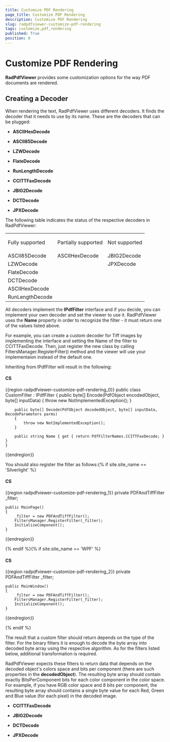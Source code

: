 ```yaml
---
title: Customize PDF Rendering
page_title: Customize PDF Rendering
description: Customize PDF Rendering
slug: radpdfviewer-customize-pdf-rendering
tags: customize,pdf,rendering
published: True
position: 0
---
```


# Customize PDF Rendering



__RadPdfViewer__ provides some customization options for the way PDF documents are rendered.
      

## Creating a Decoder

When rendering the text, RadPdfViewer uses different decoders. It finds the decoder that it needs to use by its name. These are the decoders that can be plugged:
        

* __ASCIIHexDecode__

* __ASCII85Decode__

* __LZWDecode__

* __FlateDecode__

* __RunLengthDecode__

* __CCITTFaxDecode__

* __JBIG2Decode__

* __DCTDecode__

* __JPXDecode__

The following table indicates the status of the respective decoders in RadPdfViewer:
        
<table><tr><td>

Fully supported</td>
<td>Partially supported</td>
<td>Not supported</td></tr>
</th>
<tr><td>ASCII85Decode</td>
<td>ASCIIHexDecode</td>
<td>JBIG2Decode</td></tr>
<tr><td>LZWDecode</td>
<td></td>
<td>JPXDecode</td></tr>
<tr><td>FlateDecode</td>
<td></td>
<td></td></tr>
<tr><td>DCTDecode</td>
<td></td>
<td></td></tr>
<tr><td>ASCIIHexDecode</td>
<td></td>
<td></td></tr>
<tr><td>RunLengthDecode</td>
<td></td>
<td></td></tr></table>

All decoders implement the __IPdfFilter__ interface and if you decide, you can implement your own decoder and set the viewer to use it. RadPdfViewer uses the __Name__ property in order to recognize the filter - it must return one of the values listed above.
        

For example, you can create a custom decoder for Tiff images by implementing the interface and setting the Name of the filter to CCITTFaxDecode. Then, just register the new class by calling FiltersManager.RegisterFilter() method and the viewer will use your implementaion instead of the default one.
        

Inheriting from IPdfFilter will result in the following:

#### __CS__

{{region radpdfviewer-customize-pdf-rendering_0}}
	public class CustomFilter : IPdfFilter
	{
	    public byte[] Encode(PdfObject encodedObject, byte[] inputData)
	    {
	        throw new NotImplementedException();
	    }
	
	    public byte[] Decode(PdfObject decodedObject, byte[] inputData, DecodeParameters parms)
	    {
	        throw new NotImplementedException();
	    }
	
	    public string Name { get { return PdfFilterNames.CCITTFaxDecode; } }
	}
{{endregion}}


You should also register the filter as follows:{% if site.site_name == 'Silverlight' %}

#### __CS__

{{region radpdfviewer-customize-pdf-rendering_1}}
	private PDFAndTiffFilter _filter;
	
	public MainPage()
	{
	    _filter = new PDFAndTiffFilter();
	    FiltersManager.RegisterFilter(_filter);
	    InitializeComponent();
	}
{{endregion}}

{% endif %}{% if site.site_name == 'WPF' %}

#### __CS__

{{region radpdfviewer-customize-pdf-rendering_2}}
	private PDFAndTiffFilter _filter;
	
	public MainWindow()
	{
	    _filter = new PDFAndTiffFilter();
	    FiltersManager.RegisterFilter(_filter);
	    InitializeComponent();
	}
{{endregion}}

{% endif %}

The result that a custom filter should return depends on the type of the filter. For the binary filters it is enough to decode the byte array into decoded byte array using the respective algorithm. As for the filters listed below, additional transformation is required.
        

RadPdfViewer expects these filters to return data that depends on the decoded object's colors space and bits per component (there are such properties in the __decodedObject__). The resulting byte array should contain exactly BitsPerComponent bits for each color component in the color space. For example, if you have RGB color space and 8 bits per component, the resulting byte array should contains a single byte value for each Red, Green and Blue value (for each pixel) in the decoded image.
        

* __CCITTFaxDecode__

* __JBIG2Decode__

* __DCTDecode__

* __JPXDecode__